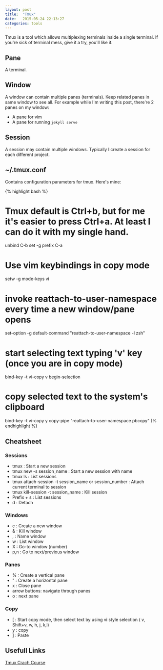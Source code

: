 ```yaml
---
layout: post
title:  "Tmux"
date:   2015-05-24 22:13:27
categories: tools
---
```


Tmux is a tool which allows multiplexing terminals inside a single terminal. If you're sick of terminal mess, give it a try, you'll like it.

## Pane
A terminal.

## Window
A window can contain multiple panes (terminals). Keep related panes in same window to see all. For example while I'm writing this post, there're 2  
panes on my window:
* A pane for vim
* A pane for running `jekyll serve`

## Session
A session may contain multiple windows. Typically I create a session for each different project.

## ~/.tmux.conf
Contains configuration parameters for tmux. Here's mine:


{% highlight bash %}
# Tmux default is Ctrl+b, but for me it's easier to press Ctrl+a. At least I can do it with my single hand.
unbind C-b
set -g prefix C-a

# Use vim keybindings in copy mode
setw -g mode-keys vi

# invoke reattach-to-user-namespace every time a new window/pane opens
set-option -g default-command "reattach-to-user-namespace -l zsh"
#
# start selecting text typing 'v' key (once you are in copy mode)
bind-key -t vi-copy v begin-selection
# copy selected text to the system's clipboard
bind-key -t vi-copy y copy-pipe "reattach-to-user-namespace pbcopy"
{% endhighlight %}

## Cheatsheet

### Sessions
* tmux : Start a new session
* tmux new -s session_name : Start a new session with name
* tmux ls : List sessions
* tmux attach-session -t session_name or session_number : Attach current terminal to session
* tmux kill-session -t session_name : Kill session
* Prefix + s : List sessions
* d : Detach

### Windows
* c : Create a new window
* & : Kill window
* , : Name window
* w : List window
* X : Go-to window (number)
* p,n : Go to next/previous window

### Panes
* % : Create a vertical pane
* " : Create a horizontal pane
* x : Close pane
* arrow buttons: navigate through panes
* o : next pane

### Copy
* [ : Start copy mode, then select text by using vi style selection ( v, Shift+v, w, h, j, k,l)
* y : copy
* ] : Paste

## Usefull Links
[Tmux Crach Course](http://tangosource.com/blog/a-tmux-crash-course-tips-and-tweaks/)

